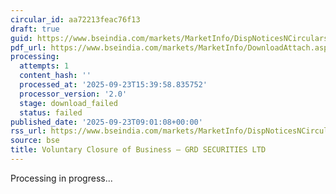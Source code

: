 ```yaml
---
circular_id: aa72213feac76f13
draft: true
guid: https://www.bseindia.com/markets/MarketInfo/DispNoticesNCirculars.aspx?Noticeid={7A40C9DF-B9E2-4FE8-9F7E-1D1D83FA0517}&noticeno=20250923-11&dt=09/23/2025&icount=11&totcount=78&flag=0
pdf_url: https://www.bseindia.com/markets/MarketInfo/DownloadAttach.aspx?id=20250923-11&attachedId=
processing:
  attempts: 1
  content_hash: ''
  processed_at: '2025-09-23T15:39:58.835752'
  processor_version: '2.0'
  stage: download_failed
  status: failed
published_date: '2025-09-23T09:01:08+00:00'
rss_url: https://www.bseindia.com/markets/MarketInfo/DispNoticesNCirculars.aspx?Noticeid={7A40C9DF-B9E2-4FE8-9F7E-1D1D83FA0517}&noticeno=20250923-11&dt=09/23/2025&icount=11&totcount=78&flag=0
source: bse
title: Voluntary Closure of Business – GRD SECURITIES LTD
---
```


Processing in progress...